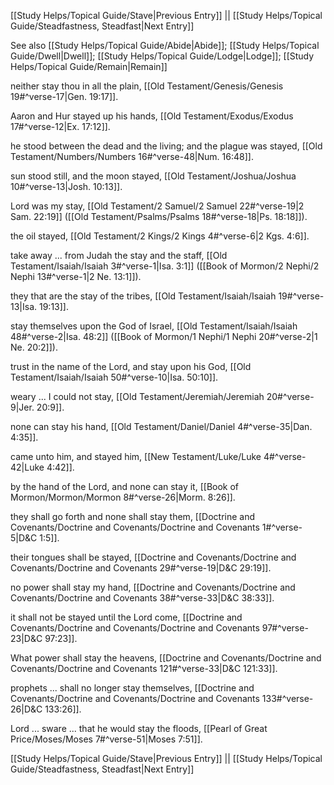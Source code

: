 [[Study Helps/Topical Guide/Stave|Previous Entry]]  ||  [[Study Helps/Topical Guide/Steadfastness, Steadfast|Next Entry]]

 See also [[Study Helps/Topical Guide/Abide|Abide]]; [[Study Helps/Topical Guide/Dwell|Dwell]]; [[Study Helps/Topical Guide/Lodge|Lodge]]; [[Study Helps/Topical Guide/Remain|Remain]]

 neither stay thou in all the plain, [[Old Testament/Genesis/Genesis 19#^verse-17|Gen. 19:17]].

 Aaron and Hur stayed up his hands, [[Old Testament/Exodus/Exodus 17#^verse-12|Ex. 17:12]].

 he stood between the dead and the living; and the plague was stayed, [[Old Testament/Numbers/Numbers 16#^verse-48|Num. 16:48]].

 sun stood still, and the moon stayed, [[Old Testament/Joshua/Joshua 10#^verse-13|Josh. 10:13]].

 Lord was my stay, [[Old Testament/2 Samuel/2 Samuel 22#^verse-19|2 Sam. 22:19]] ([[Old Testament/Psalms/Psalms 18#^verse-18|Ps. 18:18]]).

 the oil stayed, [[Old Testament/2 Kings/2 Kings 4#^verse-6|2 Kgs. 4:6]].

 take away ... from Judah the stay and the staff, [[Old Testament/Isaiah/Isaiah 3#^verse-1|Isa. 3:1]] ([[Book of Mormon/2 Nephi/2 Nephi 13#^verse-1|2 Ne. 13:1]]).

 they that are the stay of the tribes, [[Old Testament/Isaiah/Isaiah 19#^verse-13|Isa. 19:13]].

 stay themselves upon the God of Israel, [[Old Testament/Isaiah/Isaiah 48#^verse-2|Isa. 48:2]] ([[Book of Mormon/1 Nephi/1 Nephi 20#^verse-2|1 Ne. 20:2]]).

 trust in the name of the Lord, and stay upon his God, [[Old Testament/Isaiah/Isaiah 50#^verse-10|Isa. 50:10]].

 weary ... I could not stay, [[Old Testament/Jeremiah/Jeremiah 20#^verse-9|Jer. 20:9]].

 none can stay his hand, [[Old Testament/Daniel/Daniel 4#^verse-35|Dan. 4:35]].

 came unto him, and stayed him, [[New Testament/Luke/Luke 4#^verse-42|Luke 4:42]].

 by the hand of the Lord, and none can stay it, [[Book of Mormon/Mormon/Mormon 8#^verse-26|Morm. 8:26]].

 they shall go forth and none shall stay them, [[Doctrine and Covenants/Doctrine and Covenants/Doctrine and Covenants 1#^verse-5|D&C 1:5]].

 their tongues shall be stayed, [[Doctrine and Covenants/Doctrine and Covenants/Doctrine and Covenants 29#^verse-19|D&C 29:19]].

 no power shall stay my hand, [[Doctrine and Covenants/Doctrine and Covenants/Doctrine and Covenants 38#^verse-33|D&C 38:33]].

 it shall not be stayed until the Lord come, [[Doctrine and Covenants/Doctrine and Covenants/Doctrine and Covenants 97#^verse-23|D&C 97:23]].

 What power shall stay the heavens, [[Doctrine and Covenants/Doctrine and Covenants/Doctrine and Covenants 121#^verse-33|D&C 121:33]].

 prophets ... shall no longer stay themselves, [[Doctrine and Covenants/Doctrine and Covenants/Doctrine and Covenants 133#^verse-26|D&C 133:26]].

 Lord ... sware ... that he would stay the floods, [[Pearl of Great Price/Moses/Moses 7#^verse-51|Moses 7:51]].

[[Study Helps/Topical Guide/Stave|Previous Entry]]  ||  [[Study Helps/Topical Guide/Steadfastness, Steadfast|Next Entry]]